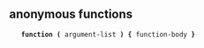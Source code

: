 anonymous functions
-------------------

`   `**`function`**` `**`(`**` argument-list `**`)`**` `**`{`**` function-body `**`}`**
